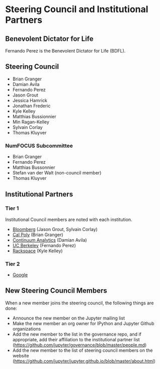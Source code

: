 # Steering Council and Institutional Partners

## Benevolent Dictator for Life

Fernando Perez is the Benevolent Dictator for Life (BDFL).

## Steering Council

- Brian Granger
- Damian Avila
- Fernando Perez
- Jason Grout
- Jessica Hamrick
- Jonathan Frederic
- Kyle Kelley
- Matthias Bussionnier
- Min Ragan-Kelley
- Sylvain Corlay
- Thomas Kluyver

### NumFOCUS Subcommittee

- Brian Granger
- Fernando Perez
- Matthias Bussonnier
- Stefan van der Walt (non-council member)
- Thomas Kluyver

## Institutional Partners

### Tier 1

Institutional Council members are noted with each institution.

- [Bloomberg](http://www.bloomberg.com/) (Jason Grout, Sylvain Corlay)
- [Cal Poly](http://www.calpoly.edu/) (Brian Granger)
- [Continuum Analytics](http://continuum.io/) (Damian Avila)
- [UC Berkeley](http://www.berkeley.edu/) (Fernando Perez)
- [Rackspace](http://www.rackspace.com/) (Kyle Kelley)

### Tier 2

- [Google](https://www.google.com/)

## New Steering Council Members

When a new member joins the steering council, the following things are done:
- Announce the new member on the Jupyter mailing list
- Make the new member an org owner for IPython and Jupyter Github organizations
- Add the new member to the list in the governance repo, and if appropriate, add their affiliation to the institutional partner list (https://github.com/jupyter/governance/blob/master/people.md)
- Add the new member to the list of steering council members on the website (https://github.com/jupyter/jupyter.github.io/blob/master/about.html)


